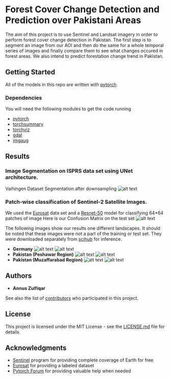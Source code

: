 # Forest Cover Change Detection and Prediction over Pakistani Areas

The aim of this project is to use Sentinel and Landsat imagery in order to perform forest cover change detection in Pakistan. The first step is to segment an image from our AOI and then do the same for a whole temporal series of images and finally compare them to see what changes occured in forest areas. We also intend to predict forestation change trend in Pakistan.                                                                                      

## Getting Started

All of the models in this repo are written with [pytorch](https://github.com/pytorch/pytorch).

### Dependencies

You will need the following modules to get the code running

* [pytorch](https://github.com/pytorch/pytorch)
* [torchsummary](https://github.com/sksq96/pytorch-summary)
* [torchviz](https://github.com/szagoruyko/pytorchviz)
* [gdal](https://pypi.org/project/GDAL/)
* [imgaug](https://github.com/aleju/imgaug)


## Results

### Image Segmentation on ISPRS data set using UNet architecture.
Vaihingen Dataset Segmentation after downsampling
![alt text](results/downsampled_seg_result.png)

### Patch-wise classification of Sentinel-2 Satellite Images.
We used the [Eurosat](https://arxiv.org/pdf/1709.00029.pdf) data set and a [Resnet-50](https://pytorch.org/docs/stable/torchvision/models.html#torchvision.models.resnet50) model for classifying 64*64 patches of image
Here is our Confusion Matrix on the test set
![alt text](results/resnet_cm.png)

The following images show our results one different landscapes. It should be noted that these images were not a part of the training or test set. They were downloaded separately from [scihub](https://scihub.copernicus.eu) for inference. 
* **Germany**
![alt text](results/german_patchwise_1.png?style=centerme)
![alt text](results/german_patchwise_2.png?style=centerme)
* **Pakistan (Peshawar Region)**
![alt text](results/peshawar_patchwise_1.png?style=centerme)
![alt text](results/peshawar_patchwise_2.png?style=centerme)
* **Pakistan (Muzaffarabad Region)**
![alt text](results/muzaffarabad_patchwise_1.png?style=centerme)
![alt text](results/muzaffarabad_patchwise_2.png?style=centerme)

## Authors

* **Annus Zulfiqar**

See also the list of [contributors](https://github.com/annusgit/ForestCoverChange/graphs/contributors) who participated in this project.

## License

This project is licensed under the MIT License - see the [LICENSE.md](LICENSE) file for details

## Acknowledgments

* [Sentinel](https://scihub.copernicus.eu/) program for providing complete coverage of Earth for free
* [Eurosat](https://arxiv.org/pdf/1709.00029.pdf) for providing a labeled dataset
* [Pytorch Forum](http://discuss.pytorch.org/) for providing valuable help when needed







